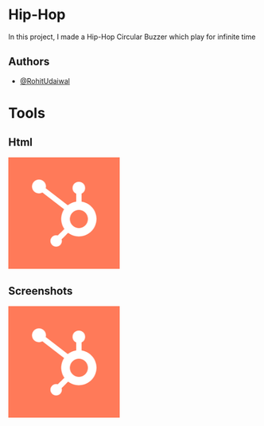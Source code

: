 
# Hip-Hop

In this project, I made a Hip-Hop Circular Buzzer which play for infinite time 

## Authors

- [@RohitUdaiwal](https://www.github.com/rohit9195)

# Tools

## Html
![alt text](https://github.com/rohit9195/Hip-Hop/blob/main/default.webp?raw=true)


## Screenshots

![alt text](https://github.com/rohit9195/Hip-Hop/blob/main/default.webp?raw=true)

# 


